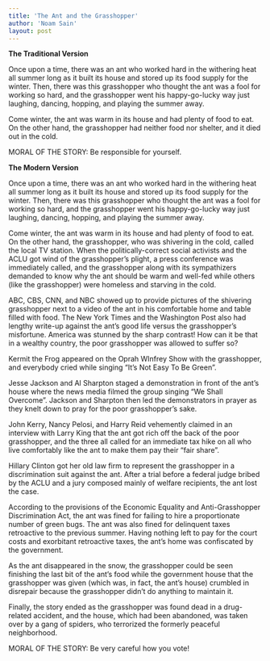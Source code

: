 ```yaml
---
title: 'The Ant and the Grasshopper'
author: 'Noam Sain'
layout: post
---
```


**The Traditional Version**

Once upon a time, there was an ant who worked hard in the withering heat all summer long as it built its house and stored up its food supply for the winter. Then, there was this grasshopper who thought the ant was a fool for working so hard, and the grasshopper went his happy-go-lucky way just laughing, dancing, hopping, and playing the summer away.

Come winter, the ant was warm in its house and had plenty of food to eat. On the other hand, the grasshopper had neither food nor shelter, and it died out in the cold.

MORAL OF THE STORY: Be responsible for yourself.

**The Modern Version**

Once upon a time, there was an ant who worked hard in the withering heat all summer long as it built its house and stored up its food supply for the winter. Then, there was this grasshopper who thought the ant was a fool for working so hard, and the grasshopper went his happy-go-lucky way just laughing, dancing, hopping, and playing the summer away.

Come winter, the ant was warm in its house and had plenty of food to eat. On the other hand, the grasshopper, who was shivering in the cold, called the local TV station. When the politically-correct social activists and the ACLU got wind of the grasshopper’s plight, a press conference was immediately called, and the grasshopper along with its sympathizers demanded to know why the ant should be warm and well-fed while others (like the grasshopper) were homeless and starving in the cold.

ABC, CBS, CNN, and NBC showed up to provide pictures of the shivering grasshopper next to a video of the ant in his comfortable home and table filled with food. The New York Times and the Washington Post also had lengthy write-up against the ant’s good life versus the grasshopper’s misfortune. America was stunned by the sharp contrast! How can it be that in a wealthy country, the poor grasshopper was allowed to suffer so?

Kermit the Frog appeared on the Oprah WInfrey Show with the grasshopper, and everybody cried while singing “It’s Not Easy To Be Green”.

Jesse Jackson and Al Sharpton staged a demonstration in front of the ant’s house where the news media filmed the group singing “We Shall Overcome”. Jackson and Sharpton then led the demonstrators in prayer as they knelt down to pray for the poor grasshopper’s sake.

John Kerry, Nancy Pelosi, and Harry Reid vehemently claimed in an interview with Larry King that the ant got rich off the back of the poor grasshopper, and the three all called for an immediate tax hike on all who live comfortably like the ant to make them pay their “fair share”.

Hillary Clinton got her old law firm to represent the grasshopper in a discrimination suit against the ant. After a trial before a federal judge bribed by the ACLU and a jury composed mainly of welfare recipients, the ant lost the case.

According to the provisions of the Economic Equality and Anti-Grasshopper Discrimination Act, the ant was fined for failing to hire a proportionate number of green bugs. The ant was also fined for delinquent taxes retroactive to the previous summer. Having nothing left to pay for the court costs and exorbitant retroactive taxes, the ant’s home was confiscated by the government.

As the ant disappeared in the snow, the grasshopper could be seen finishing the last bit of the ant’s food while the government house that the grasshopper was given (which was, in fact, the ant’s house) crumbled in disrepair because the grasshopper didn’t do anything to maintain it.

Finally, the story ended as the grasshopper was found dead in a drug-related accident, and the house, which had been abandoned, was taken over by a gang of spiders, who terrorized the formerly peaceful neighborhood.

MORAL OF THE STORY: Be very careful how you vote!
